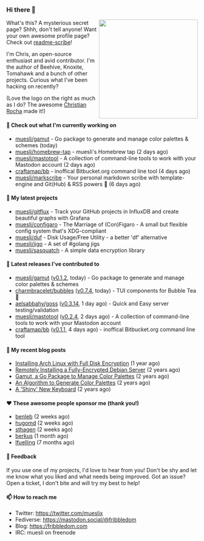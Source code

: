 ### Hi there 👋

<img align="right" src="https://raw.githubusercontent.com/muesli/muesli/master/assets/termenv.png" width="260">

What's this? A mysterious secret page? Shhh, don't tell anyone!
Want your own awesome profile page? Check out [readme-scribe](https://github.com/muesli/readme-scribe)!

I'm Chris, an open-source enthusiast and avid contributor. I'm the author of Beehive, Knoxite, Tomahawk and a bunch
of other projects. Curious what I've been hacking on recently?

(Love the logo on the right as much as I do? The awesome [Christian Rocha](https://github.com/meowgorithm/) made it!)

#### 👷 Check out what I'm currently working on

- [muesli/gamut](https://github.com/muesli/gamut) - Go package to generate and manage color palettes &amp; schemes (today)
- [muesli/homebrew-tap](https://github.com/muesli/homebrew-tap) - muesli&#39;s Homebrew tap (2 days ago)
- [muesli/mastotool](https://github.com/muesli/mastotool) - A collection of command-line tools to work with your Mastodon account (2 days ago)
- [craftamap/bb](https://github.com/craftamap/bb) - inoffical Bitbucket.org command line tool (4 days ago)
- [muesli/markscribe](https://github.com/muesli/markscribe) - Your personal markdown scribe with template-engine and Git(Hub) &amp; RSS powers 📜 (6 days ago)

#### 🌱 My latest projects

- [muesli/gitflux](https://github.com/muesli/gitflux) - Track your GitHub projects in InfluxDB and create beautiful graphs with Grafana
- [muesli/configaro](https://github.com/muesli/configaro) - The Marriage of (Con)Figaro - A small but flexible config system that&#39;s XDG-compliant
- [muesli/duf](https://github.com/muesli/duf) - Disk Usage/Free Utility - a better &#39;df&#39; alternative
- [muesli/jigo](https://github.com/muesli/jigo) - A set of #golang jigs
- [muesli/sasquatch](https://github.com/muesli/sasquatch) - A simple data encryption library

#### 🔭 Latest releases I've contributed to

- [muesli/gamut](https://github.com/muesli/gamut) ([v0.1.2](https://github.com/muesli/gamut/releases/tag/v0.1.2), today) - Go package to generate and manage color palettes &amp; schemes
- [charmbracelet/bubbles](https://github.com/charmbracelet/bubbles) ([v0.7.4](https://github.com/charmbracelet/bubbles/releases/tag/v0.7.4), today) - TUI components for Bubble Tea 🍡
- [aelsabbahy/goss](https://github.com/aelsabbahy/goss) ([v0.3.14](https://github.com/aelsabbahy/goss/releases/tag/v0.3.14), 1 day ago) - Quick and Easy server testing/validation
- [muesli/mastotool](https://github.com/muesli/mastotool) ([v0.2.4](https://github.com/muesli/mastotool/releases/tag/v0.2.4), 2 days ago) - A collection of command-line tools to work with your Mastodon account
- [craftamap/bb](https://github.com/craftamap/bb) ([v0.1.1](https://github.com/craftamap/bb/releases/tag/v0.1.1), 4 days ago) - inoffical Bitbucket.org command line tool

#### 📜 My recent blog posts

- [Installing Arch Linux with Full Disk Encryption](https://fribbledom.com/posts/encrypted-arch-install/) (1 year ago)
- [Remotely Installing a Fully-Encrypted Debian Server](https://fribbledom.com/posts/encrypted-remote-debian-install/) (2 years ago)
- [Gamut, a Go Package to Manage Color Palettes](https://fribbledom.com/posts/gamut-package-to-handle-color-palettes/) (2 years ago)
- [An Algorithm to Generate Color Palettes](https://fribbledom.com/posts/an-algorithm-to-generate-color-palettes/) (2 years ago)
- [A &#39;Shiny&#39; New Keyboard](https://fribbledom.com/posts/a-shiny-new-keyboard/) (2 years ago)

#### ❤️ These awesome people sponsor me (thank you!)

- [benleb](https://github.com/benleb) (2 weeks ago)
- [hugomd](https://github.com/hugomd) (2 weeks ago)
- [sthagen](https://github.com/sthagen) (2 weeks ago)
- [berkus](https://github.com/berkus) (1 month ago)
- [lfuelling](https://github.com/lfuelling) (7 months ago)

#### 💬 Feedback

If you use one of my projects, I'd love to hear from you! Don't be shy and let me know what you liked
and what needs being improved. Got an issue? Open a ticket, I don't bite and will try my best to help!

#### 📫 How to reach me

- Twitter: https://twitter.com/mueslix
- Fediverse: https://mastodon.social/@fribbledom
- Blog: https://fribbledom.com
- IRC: muesli on freenode
